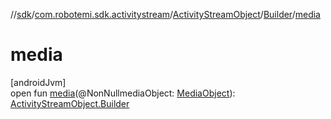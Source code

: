 //[sdk](../../../../index.md)/[com.robotemi.sdk.activitystream](../../index.md)/[ActivityStreamObject](../index.md)/[Builder](index.md)/[media](media.md)

# media

[androidJvm]\
open fun [media](media.md)(@NonNullmediaObject: [MediaObject](../../../com.robotemi.sdk/-media-object/index.md)): [ActivityStreamObject.Builder](index.md)
